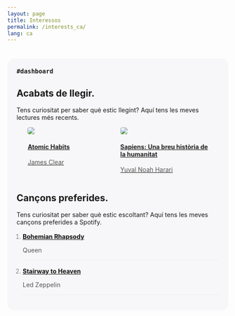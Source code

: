 ```yaml
---
layout: page
title: Interessos
permalink: /interests_ca/
lang: ca
---
```


<div id="stats">

<h3 id="dashboard"><code>#dashboard</code></h3>

<h2>Acabats de llegir.</h2>

<p>Tens curiositat per saber què estic llegint? Aquí tens les meves lectures més recents.</p>

<div id="recent-finished-books">
    <a target="_blank" rel="noopener noreferrer" class="book-item" target="_blank" rel="noopener noreferrer" href="https://www.goodreads.com/book/show/40121378-atomic-habits">
    <div class="cover-container">
        <img class="grow-me" src="https://i.gr-assets.com/images/S/compressed.photo.goodreads.com/books/1535115320l/40121378._SY475_.jpg">
    </div>
    <div class="book-info">
        <h4>Atomic Habits</h4>
        <p>James Clear</p>
    </div>
    </a>
    <a target="_blank" rel="noopener noreferrer" class="book-item" target="_blank" rel="noopener noreferrer" href="https://www.goodreads.com/book/show/23692271-sapiens">
    <div class="cover-container">
        <img class="grow-me" src="https://i.gr-assets.com/images/S/compressed.photo.goodreads.com/books/1420585954l/23692271.jpg">
    </div>
    <div class="book-info">
        <h4>Sapiens: Una breu història de la humanitat</h4>
        <p>Yuval Noah Harari</p>
    </div>
    </a>
</div>

<h2>Cançons preferides.</h2>

<p>Tens curiositat per saber què estic escoltant? Aquí tens les meves cançons preferides a Spotify.</p>

<ol id="top-spotify-tracks">
    <li>
        <a target="_blank" rel="noopener noreferrer" href="https://open.spotify.com/track/4iV5W9uYEdYUVa79Axb7Rh"><strong>Bohemian Rhapsody</strong></a>
        <p>Queen</p>
    </li>
    <li>
        <a target="_blank" rel="noopener noreferrer" href="https://open.spotify.com/track/02M6vucOvmRfMxTXDUwRXu"><strong>Stairway to Heaven</strong></a>
        <p>Led Zeppelin</p>
    </li>
</ol>

</div>

<style>
#stats {
  background-color: #f7f7f9;
  border-radius: 1rem;
  padding: 1.5em;
  margin-top: 2.5em;
}

#dashboard {
  margin: 0rem;
}

#dashboard code {
  background-color: #f7f7f9;
}

#recent-finished-books {
    display: flex;
    flex-direction: row;
    align-items: flex-start;
    justify-content: center;
}

#recent-finished-books a {
    color: #111;
}

.book-item {
    margin-left: 0.4em;
    margin-right: 0.4em;
}

.book-item div {
    width: 200px;
}

.book-info h4 {
    color: #222;
}

.book-info p {
    color: #555;
}

.grow-me {
  border-radius: 4px;
  transition: all .2s ease-in-out;
}

.grow-me:hover {
  transform: scale(1.02);
}

#top-spotify-tracks {
    padding-left: 1em;
}

#top-spotify-tracks li {
    color: #888;
    border-bottom: 1px solid #ededed;
    margin-top: 1rem;
}

#top-spotify-tracks a {
    color: #111;
}

#top-spotify-tracks a:hover {
    color: #1DB954; /* Spotify green */
}

#top-spotify-tracks p {
    color: #555;
}

@media screen and (max-width: 900px) {


  #recent-finished-books {
    flex-direction: column;
    justify-content: center;
    align-items: center;
  }

  .book-item div {
    width: 400px;
  }

  .book-item {
    display: flex;
    flex-direction: column;
    align-items: center;
  }

  .cover-container, .book-info {
    display: flex;
    flex-direction: column;
    align-items: center;
    max-width: 80%;
  }

  #top-spotify-tracks {
    padding-left: 1.2em;
  }
}
</style>
